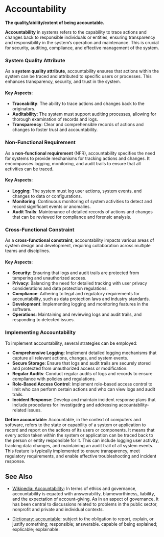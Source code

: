 # Accountability

**The quality/ability/extent of being accountable.**

<span data-chatgpt-prompt="accountability + template">

**Accountability** in systems refers to the capability to trace actions and changes back to responsible individuals or entities, ensuring transparency and responsibility in the system’s operation and maintenance. This is crucial for security, auditing, compliance, and effective management of the system.

### System Quality Attribute

As a **system quality attribute**, accountability ensures that actions within the system can be traced and attributed to specific users or processes. This enhances transparency, security, and trust in the system.

#### Key Aspects:
- **Traceability**: The ability to trace actions and changes back to the originators.
- **Auditability**: The system must support auditing processes, allowing for thorough examination of records and logs.
- **Transparency**: Clear and comprehensible records of actions and changes to foster trust and accountability.

### Non-Functional Requirement

As a **non-functional requirement** (NFR), accountability specifies the need for systems to provide mechanisms for tracking actions and changes. It encompasses logging, monitoring, and audit trails to ensure that all activities can be traced.

#### Key Aspects:
- **Logging**: The system must log user actions, system events, and changes to data or configurations.
- **Monitoring**: Continuous monitoring of system activities to detect and record significant events or anomalies.
- **Audit Trails**: Maintenance of detailed records of actions and changes that can be reviewed for compliance and forensic analysis.

### Cross-Functional Constraint

As a **cross-functional constraint**, accountability impacts various areas of system design and development, requiring collaboration across multiple teams and disciplines.

#### Key Aspects:
- **Security**: Ensuring that logs and audit trails are protected from tampering and unauthorized access.
- **Privacy**: Balancing the need for detailed tracking with user privacy considerations and data protection regulations.
- **Compliance**: Adhering to legal and regulatory requirements for accountability, such as data protection laws and industry standards.
- **Development**: Implementing logging and monitoring features in the software.
- **Operations**: Maintaining and reviewing logs and audit trails, and responding to detected issues.

### Implementing Accountability

To implement accountability, several strategies can be employed:
- **Comprehensive Logging**: Implement detailed logging mechanisms that capture all relevant actions, changes, and system events.
- **Secure Storage**: Ensure that logs and audit trails are securely stored and protected from unauthorized access or modification.
- **Regular Audits**: Conduct regular audits of logs and records to ensure compliance with policies and regulations.
- **Role-Based Access Control**: Implement role-based access control to limit who can perform certain actions and who can view logs and audit trails.
- **Incident Response**: Develop and maintain incident response plans that include procedures for investigating and addressing accountability-related issues.

</span>

**Define accountable:** <span data-chatgpt-prompt="define accountable (computers and software)"> Accountable, in the context of computers and software, refers to the state or capability of a system or application to record and report on the actions of its users or components. It means that every action taken within the system or application can be traced back to the person or entity responsible for it. This can include logging user activity, tracking data changes, and maintaining an audit trail of all system events. This feature is typically implemented to ensure transparency, meet regulatory requirements, and enable effective troubleshooting and incident response.</span>

## See Also

* [Wikipedia: Accountability](https://wikipedia.org/wiki/Accountability): In terms of ethics and governance, accountability is equated with answerability, blameworthiness, liability, and the expectation of account-giving. As in an aspect of governance, it has been central to discussions related to problems in the public sector, nonprofit and private and individual contexts.

* [Dictionary: accountable](https://www.dictionary.com/browse/accountable): subject to the obligation to report, explain, or justify something; responsible; answerable. capable of being explained; explicable; explainable.
